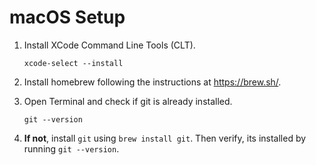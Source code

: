 # macOS Setup

1. Install XCode Command Line Tools (CLT).

   ```
   xcode-select --install
   ```

2. Install homebrew following the instructions at https://brew.sh/.

3. Open Terminal and check if git is already installed.

   ```
   git --version
   ```

4. **If not**, install `git` using `brew install git`. Then verify, its installed by running `git --version`.
